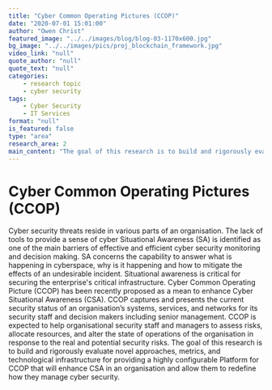 ```yaml
---
title: "Cyber Common Operating Pictures (CCOP)"
date: "2020-07-01 15:01:00"
author: "Owen Christ"
featured_image: "../../images/blog/blog-03-1170x600.jpg"
bg_image: "../../images/pics/proj_blockchain_framework.jpg"
video_link: "null"
quote_author: "null"
quote_text: "null"
categories: 
    - research topic
    - cyber security
tags: 
    - Cyber Security
    - IT Services
format: "null"
is_featured: false
type: "area"
research_area: 2
main_content: "The goal of this research is to build and rigorously evaluate novel approaches, metrics, and technological infrastructure for providing a highly configurable Platform for CCOP that will enhance Cyber Situational Awareness in an organisation and allow them to redefine how they manage cyber security."
---
```



# Cyber Common Operating Pictures (CCOP)

Cyber security threats reside in various parts of an organisation. The lack of tools to provide a sense of cyber Situational Awareness  (SA) is identified as one of the main barriers of effective and efficient cyber security monitoring and decision making. SA concerns the capability to answer what is happening in cyberspace, why is it happening and how to mitigate the effects of an undesirable incident.  Situational awareness is critical for securing the enterprise's critical infrastructure.  Cyber Common Operating Picture (CCOP)  has been recently proposed as a mean to enhance Cyber Situational Awareness (CSA). CCOP captures and presents the current security status of an organisation’s systems, services, and networks for its security staff and decision makers including senior management. CCOP is expected to help organisational security staff and managers to assess risks, allocate resources, and alter the state of operations of the organisation in response to the real and potential security risks.  The goal of this research is to build and rigorously evaluate novel approaches, metrics, and technological infrastructure for providing a highly configurable Platform for CCOP that will enhance CSA in an organisation and allow them to redefine how they manage cyber security.

